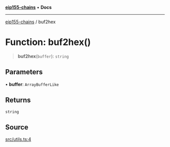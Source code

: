 [**eip155-chains**](../README.md) • **Docs**

***

[eip155-chains](../globals.md) / buf2hex

# Function: buf2hex()

> **buf2hex**(`buffer`): `string`

## Parameters

• **buffer**: `ArrayBufferLike`

## Returns

`string`

## Source

[src/utils.ts:4](https://github.com/ivanzzeth/eip155-chains/blob/f60934fd3f9025ea23c17b116587bcfacdf37fe4/src/utils.ts#L4)
